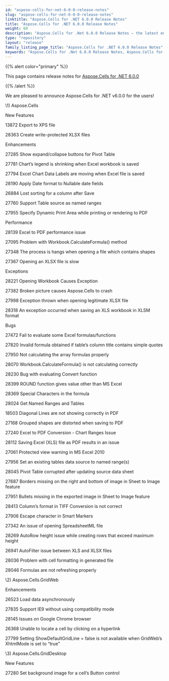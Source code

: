 ```yaml
---
id: "aspose-cells-for-net-6-0-0-release-notes"
slug: "aspose-cells-for-net-6-0-0-release-notes"
linktitle: "Aspose.Cells for .NET 6.0.0 Release Notes"
title: "Aspose.Cells for .NET 6.0.0 Release Notes"
weight: 60
description: "Aspose.Cells for .Net 6.0.0 Release Notes – the latest enhancements, new features, and fixes."
type: "repository"
layout: "release"
family_listing_page_title: "Aspose.Cells for .NET 6.0.0 Release Notes"
keywords: "Aspose.Cells for .Net 6.0.0 Release Notes, Aspose.Cells for .Net 6.0.0 updates and fixes"
---
```


{{% alert color="primary" %}} 

This page contains release notes for [Aspose.Cells for .NET 6.0.0](https://releases.aspose.com/cells/net/new-releases/aspose.cells-for-.net-6.0.0/)

{{% /alert %}} 

We are pleased to announce Aspose.Cells for .NET v6.0.0 for the users! 

\1) Aspose.Cells 

New Features 

13872 Export to XPS file 

28363 Create write-protected XLSX files 

Enhancements 

27285 Show expand/collapse buttons for Pivot Table 

27781 Chart’s legend is shrinking when Excel workbook is saved 

27794 Excel Chart Data Labels are moving when Excel file is saved 

28190 Apply Date format to Nullable date fields 

26884 Lost sorting for a column after Save 

27760 Support Table source as named ranges 

27955 Specify Dynamic Print Area while printing or rendering to PDF 

Performance 

28139 Excel to PDF performance issue 

27095 Problem with Workbook.CalculateFormula() method 

27348 The process is hangs when opening a file which contains shapes 

27367 Opening an XLSX file is slow 

Exceptions 

28221 Opening Workbook Causes Exception 

27382 Broken picture causes Aspose.Cells to crash 

27998 Exception thrown when opening legitimate XLSX file 

28318 An exception occurred when saving an XLS workbook in XLSM format 

Bugs 

27472 Fail to evaluate some Excel formulas/functions 

27820 Invalid formula obtained if table’s column title contains simple quotes 

27950 Not calculating the array formulas properly 

28070 Workbook.CalculateFormula() is not calculating correctly 

28230 Bug with evaluating Convert function 

28399 ROUND function gives value other than MS Excel 

28369 Special Characters in the formula 

28024 Get Named Ranges and Tables 

18503 Diagonal Lines are not showing correctly in PDF 

27168 Grouped shapes are distorted when saving to PDF 

27240 Excel to PDF Conversion - Chart Ranges Issue 

28112 Saving Excel (XLS) file as PDF results in an issue 

27061 Protected view warning in MS Excel 2010 

27956 Set an existing tables data source to named range(s) 

28045 Pivot Table corrupted after updating source data sheet 

27687 Borders missing on the right and bottom of image in Sheet to Image feature 

27951 Bullets missing in the exported image in Sheet to Image feature 

28413 Column’s format in TIFF Conversion is not correct 

27906 Escape character in Smart Markers 

27342 An issue of opening SpreadsheetML file 

28269 AutoRow height issue while creating rows that exceed maximum height 

26941 AutoFilter issue between XLS and XLSX files 

28036 Problem with cell formatting in generated file 

28046 Formulas are not refreshing properly 

\2) Aspose.Cells.GridWeb 

Enhancements 

26523 Load data asynchronously 

27835 Support IE9 without using compatibility mode 

28145 Issues on Google Chrome browser 

26368 Unable to locate a cell by clicking on a hyperlink 

27799 Setting ShowDefaultGridLine = false is not available when GridWeb’s XhtmlMode is set to “true” 

\3) Aspose.Cells.GridDesktop 

New Features 

27280 Set background image for a cell’s Button control
